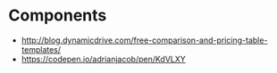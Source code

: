 

# Components
* http://blog.dynamicdrive.com/free-comparison-and-pricing-table-templates/
* https://codepen.io/adrianjacob/pen/KdVLXY
